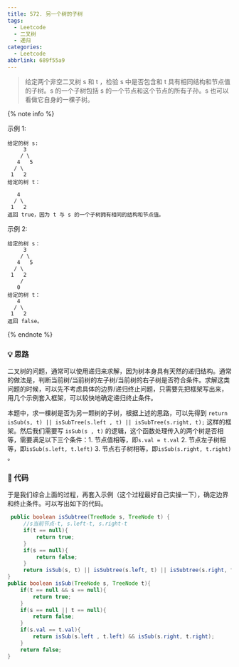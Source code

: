```yaml
---
title: 572. 另一个树的子树
tags:
  - Leetcode
  - 二叉树
  - 递归
categories:
  - Leetcode
abbrlink: 689f55a9
---
```


> 给定两个非空二叉树 s 和 t ，检验 s 中是否包含和 t 具有相同结构和节点值的子树。s 的一个子树包括 s 的一个节点和这个节点的所有子孙。s 也可以看做它自身的一棵子树。

<!-- more -->

{% note info %}

示例 1:

    给定的树 s:
    	 3
        / \
       4   5
      / \
     1   2
    给定的树 t：
    
       4 
      / \
     1   2
    返回 true，因为 t 与 s 的一个子树拥有相同的结构和节点值。
示例 2:

    给定的树 s：
    	 3
        / \
       4   5
      / \
     1   2
        /
       0
    给定的树 t：
       4
      / \
     1   2
    返回 false。
{% endnote %}

### 💡 思路

二叉树的问题，通常可以使用递归来求解，因为树本身具有天然的递归结构。通常的做法是，判断当前树/当前树的左子树/当前树的右子树是否符合条件。求解这类问题的时候，可以先不考虑具体的边界/递归终止问题，只需要先把框架写出来，用几个示例套入框架，可以较快地确定递归终止条件。

本题中，求一棵树是否为另一颗树的子树，根据上述的思路，可以先得到 ` return isSub(s, t) || isSubTree(s.left , t) || isSubTree(s.right, t); ` 这样的框架。然后我们需要写 ` isSub(s , t) ` 的逻辑，这个函数处理传入的两个树是否相等，需要满足以下三个条件：1. 节点值相等，即` s.val = t.val ` 2. 节点左子树相等，即` isSub(s.left, t.left) ` 3. 节点右子树相等，即` isSub(s.right, t.right) ` 。

### 🧾 代码

于是我们综合上面的过程，再套入示例（这个过程最好自己实操一下），确定边界和终止条件。可以写出如下的代码。

```java
 public boolean isSubtree(TreeNode s, TreeNode t) {
     //s当前节点-t, s.left-t, s.right-t
     if(t == null){
         return true;
     }
     if(s == null){
         return false;
     }
     return isSub(s, t) || isSubtree(s.left, t) || isSubtree(s.right, t);
}
public boolean isSub(TreeNode s, TreeNode t){
    if(t == null && s == null){
        return true;
    }
    if(s == null || t == null){
        return false;
    }
    if(s.val == t.val){
        return isSub(s.left , t.left) && isSub(s.right, t.right);
    }
    return false;
}
```

